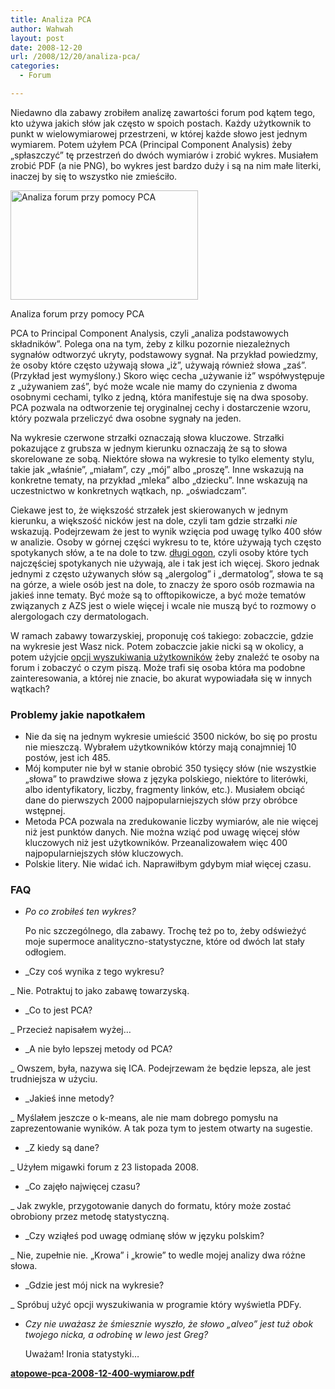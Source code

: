 ```yaml
---
title: Analiza PCA
author: Wahwah
layout: post
date: 2008-12-20
url: /2008/12/20/analiza-pca/
categories:
  - Forum

---
```

Niedawno dla zabawy zrobiłem analizę zawartości forum pod kątem tego, kto używa jakich słów jak często w spoich postach. Każdy użytkownik to punkt w wielowymiarowej przestrzeni, w której każde słowo jest jednym wymiarem. Potem użyłem PCA (Principal Component Analysis) żeby „spłaszczyć” tę przestrzeń do dwóch wymiarów i zrobić wykres. Musiałem zrobić PDF (a nie PNG), bo wykres jest bardzo duży i są na nim małe literki, inaczej by się to wszystko nie zmieściło.

<!--more-->

<div id="attachment_378" style="width: 310px" class="wp-caption alignnone">
  <a href="http://www.atopowe-zapalenie.pl/mediawiki/images/a/a0/Atopowe-pca-2008-12-400-wymiarow.pdf"><img class="size-medium wp-image-378" title="Analiza forum przy pomocy PCA" src="http://blog.atopowe.pl/wp-content/uploads/2008/12/atopowe-pca-300x175.png" alt="Analiza forum przy pomocy PCA" width="300" height="175" /></a>
  
  <p class="wp-caption-text">
    Analiza forum przy pomocy PCA
  </p>
</div>

PCA to Principal Component Analysis, czyli „analiza podstawowych składników”. Polega ona na tym, żeby z kilku pozornie niezależnych sygnałów odtworzyć ukryty, podstawowy sygnał. Na przykład powiedzmy, że osoby które często używają słowa „iż”, używają również słowa „zaś”. (Przykład jest wymyślony.) Skoro więc cecha „używanie iż” współwystępuje z „używaniem zaś”, być może wcale nie mamy do czynienia z dwoma osobnymi cechami, tylko z jedną, która manifestuje się na dwa sposoby. PCA pozwala na odtworzenie tej oryginalnej cechy i dostarczenie wzoru, który pozwala przeliczyć dwa osobne sygnały na jeden.

Na wykresie czerwone strzałki oznaczają słowa kluczowe. Strzałki pokazujące z grubsza w jednym kierunku oznaczają że są to słowa skorelowane ze sobą. Niektóre słowa na wykresie to tylko elementy stylu, takie jak „właśnie”, „miałam”, czy „mój” albo „proszę”. Inne wskazują na konkretne tematy, na przykład „mleka” albo „dziecku”. Inne wskazują na uczestnictwo w konkretnych wątkach, np. „oświadczam”.

Ciekawe jest to, że większość strzałek jest skierowanych w jednym kierunku, a większość nicków jest na dole, czyli tam gdzie strzałki _nie_ wskazują. Podejrzewam że jest to wynik wzięcia pod uwagę tylko 400 słów w analizie. Osoby w górnej części wykresu to te, które używają tych często spotykanych słów, a te na dole to tzw. [długi ogon][1], czyli osoby które tych najczęściej spotykanych nie używają, ale i tak jest ich więcej. Skoro jednak jednymi z często używanych słów są „alergolog” i „dermatolog”, słowa te są na górze, a wiele osób jest na dole, to znaczy że sporo osób rozmawia na jakieś inne tematy. Być może są to offtopikowicze, a być może tematów związanych z AZS jest o wiele więcej i wcale nie muszą być to rozmowy o alergologach czy dermatologach.

W ramach zabawy towarzyskiej, proponuję coś takiego: zobaczcie, gdzie na wykresie jest Wasz nick. Potem zobaczcie jakie nicki są w okolicy, a potem użyjcie [opcji wyszukiwania użytkowników][2] żeby znaleźć te osoby na forum i zobaczyć o czym piszą. Może trafi się osoba która ma podobne zainteresowania, a której nie znacie, bo akurat wypowiadała się w innych wątkach?

### Problemy jakie napotkałem

  * Nie da się na jednym wykresie umieścić 3500 nicków, bo się po prostu nie mieszczą. Wybrałem użytkowników którzy mają conajmniej 10 postów, jest ich 485.
  * Mój komputer nie był w stanie obrobić 350 tysięcy słów (nie wszystkie „słowa” to prawdziwe słowa z języka polskiego, niektóre to literówki, albo identyfikatory, liczby, fragmenty linków, etc.). Musiałem obciąć dane do pierwszych 2000 najpopularniejszych słów przy obróbce wstępnej.
  * Metoda PCA pozwala na zredukowanie liczby wymiarów, ale nie więcej niż jest punktów danych. Nie można wziąć pod uwagę więcej słów kluczowych niż jest użytkowników. Przeanalizowałem więc 400 najpopularniejszych słów kluczowych.
  * Polskie litery. Nie widać ich. Naprawiłbym gdybym miał więcej czasu.

### FAQ

  * _Po co zrobiłeś ten wykres?_
  
    Po nic szczególnego, dla zabawy. Trochę też po to, żeby odświeżyć moje supermoce analityczno-statystyczne, które od dwóch lat stały odłogiem.
  * _Czy coś wynika z tego wykresu?
  
_ Nie. Potraktuj to jako zabawę towarzyską.
  * _Co to jest PCA?
  
_ Przecież napisałem wyżej&#8230;
  * _A nie było lepszej metody od PCA?
  
_ Owszem, była, nazywa się ICA. Podejrzewam że będzie lepsza, ale jest trudniejsza w użyciu.
  * _Jakieś inne metody?
  
_ Myślałem jeszcze o k-means, ale nie mam dobrego pomysłu na zaprezentowanie wyników. A tak poza tym to jestem otwarty na sugestie.
  * _Z kiedy są dane?
  
_ Użyłem migawki forum z 23 listopada 2008.
  * _Co zajęło najwięcej czasu?
  
_ Jak zwykle, przygotowanie danych do formatu, który może zostać obrobiony przez metodę statystyczną.
  * _Czy wziąłeś pod uwagę odmianę słów w języku polskim?
  
_ Nie, zupełnie nie. „Krowa” i „krowie” to wedle mojej analizy dwa różne słowa.
  * _Gdzie jest mój nick na wykresie?
  
_ Spróbuj użyć opcji wyszukiwania w programie który wyświetla PDFy.
  * _Czy nie uważasz że śmiesznie wyszło, że słowo „alveo” jest tuż obok twojego nicka, a odrobinę w lewo jest Greg?_
  
    Uważam! Ironia statystyki&#8230;

**[atopowe-pca-2008-12-400-wymiarow.pdf][3]**

 [1]: http://pl.wikipedia.org/wiki/D%C5%82ugi_ogon
 [2]: http://www.atopowe-zapalenie.pl/forum/memberlist.php?mode=searchuser
 [3]: http://www.atopowe-zapalenie.pl/mediawiki/images/a/a0/Atopowe-pca-2008-12-400-wymiarow.pdf